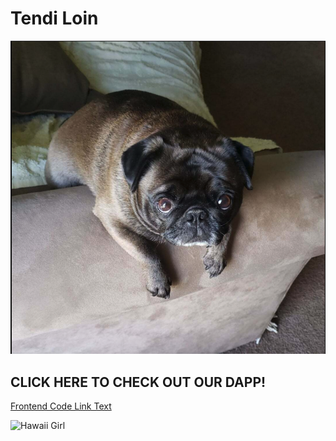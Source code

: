 # Tendi Loin

![Tendie Girl](https://raw.githubusercontent.com/ingridschommer/Project_3/gh-pages/Pictures/Screen%20Shot%202021-05-06%20at%209.00.11%20PM.png)


 ## CLICK HERE TO CHECK OUT OUR DAPP!
[Frontend Code Link Text](/frontend/index.html)

![Hawaii Girl](https://raw.githubusercontent.com/ingridschommer/Tendi-Loin/gh-pages/Pictures/Screen%20Shot%202021-05-06%20at%209.10.00%20PM.png)
